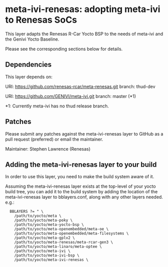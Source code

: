 meta-ivi-renesas: adopting meta-ivi to Renesas SoCs
===================================================
This layer adapts the Renesas R-Car Yocto BSP to the needs of meta-ivi
and the Genivi Yocto Baseline.

Please see the corresponding sections below for details.


Dependencies
------------
This layer depends on:

  URI: https://github.com/renesas-rcar/meta-renesas.git
  branch: thud-dev

  URI: https://github.com/GENIVI/meta-ivi.git
  branch: master (*1)
  
*1: Currently meta-ivi has no thud release branch.

Patches
-------

Please submit any patches against the meta-ivi-renesas layer to GitHub
as a pull request (preferred) or email the maintainer.

Maintainer: Stephen Lawrence (Renesas)


Adding the meta-ivi-renesas layer to your build
-----------------------------------------------

In order to use this layer, you need to make the build system aware of
it.

Assuming the meta-ivi-renesas layer exists at the top-level of your
yocto build tree, you can add it to the build system by adding the
location of the meta-ivi-renesas layer to bblayers.conf, along with any
other layers needed. e.g.:

```
  BBLAYERS ?= " \
    /path/to/yocto/meta \
    /path/to/yocto/meta-poky \
    /path/to/yocto/meta-yocto-bsp \
    /path/to/yocto/meta-openembedded/meta-oe \
    /path/to/yocto/meta-openembedded/meta-filesystems \
    /path/to/yocto/meta-gplv2 \
    /path/to/yocto/meta-renesas/meta-rcar-gen3 \
    /path/to/yocto/meta-linaro/meta-optee \
    /path/to/yocto/meta-ivi \
    /path/to/yocto/meta-ivi-bsp \
    /path/to/yocto/meta-ivi-renesas \
```
